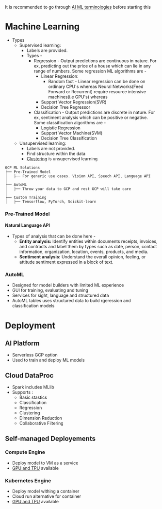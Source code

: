 It is recommended to go through [AI ML terminologies](https://github.com/singhgautam7/GCP-PDE-preparation---GRS/blob/main/study_material/others/ai_ml_terminologies.md) before starting this

# Machine Learning
- Types
	- Supervised learning: 
		- Labels are provided. 
		- Types - 
			- Regression - Output predictions are continuous in nature. For ex, predicting out the price of a house which can lie in any range of numbers. Some regression ML algorithms are - 
				- Linear Regression: 
					- Random fact - Linear regression can be done on ordinary CPU's whereas Neural Networks(Feed Forward or Recurrent) require resource intensive machines(i.e GPU's) whereas 
				- Support Vector Regression(SVR)
				- Decision Tree Regressor
			- Classification - Output predictions are discrete in nature. For ex, sentiment analysis which can be positive or negative. Some classification algorithms are - 
				- Logistic Regression
				- Support Vector Machine(SVM)
				- Decision Tree Classification
	- Unsupervised learning: 
		- Labels are not provided. 
		- Find structure within the data
		- [Clustering](https://github.com/singhgautam7/GCP-PDE-preparation---GRS/blob/main/study_material/others/definitions/clustering.md) is unsupervised learning
```
GCP ML Solutions
├── Pre-Trained Model
│   ├── For generic use cases. Vision API, Speech API, Language API
│
├── AutoML
│   ├── Throw your data to GCP and rest GCP will take care
│
├── Custom Training
│   ├── Tensorflow, PyTorch, Scickit-learn
```

### Pre-Trained Model

#### Natural Language API
- Types of analysis that can be done here - 
	- **Entity analysis:** Identify entities within documents receipts, invoices, and contracts and label them by types such as date, person, contact information, organization, location, events, products, and media.
	- **Sentiment analysis:** Understand the overall opinion, feeling, or attitude sentiment expressed in a block of text.

### AutoML
- Designed for model builders with limited ML experience
- GUI for training, evaluating and tuning
- Services for sight, language and structured data
- AutoML tables uses structured data to build rgeression and classification models

# Deployment

## AI Platform
- Serverless GCP option
- Used to train and deploy ML models

## Cloud DataProc
- Spark includes MLlib
- Supports : 
	- Basic stastics
	- Classification
	- Regression
	- Clustering
	- Dimension Reduction
	- Collaborative Filtering

## Self-managed Deployements
### Compute Engine
- Deploy model to VM as a service
- [GPU and TPU](https://github.com/singhgautam7/GCP-PDE-preparation---GRS/tree/main/study_material/others/definitions) available
### Kubernetes Engine
- Deploy model withing a container
- Cloud run alternative for container
- [GPU and TPU](https://github.com/singhgautam7/GCP-PDE-preparation---GRS/tree/main/study_material/others/definitions) available
